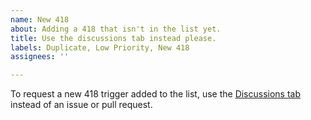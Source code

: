 ```yaml
---
name: New 418
about: Adding a 418 that isn't in the list yet.
title: Use the discussions tab instead please.
labels: Duplicate, Low Priority, New 418
assignees: ''

---
```


To request a new 418 trigger added to the list, use the [Discussions tab](https://github.com/afkvido/prodigy418/discussions/new?category=418s-that-have-not-been-listed) instead of an issue or pull request.
